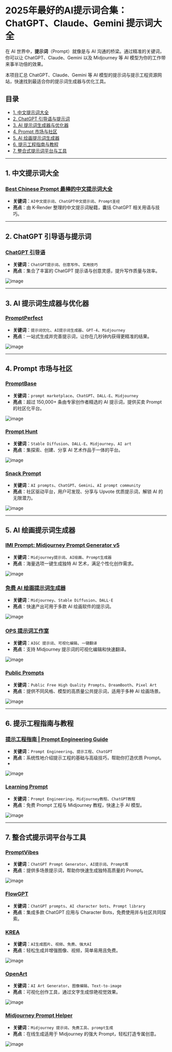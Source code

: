 # 2025年最好的AI提示词合集：ChatGPT、Claude、Gemini 提示词大全

在 AI 世界中，**提示词**（Prompt）就像是与 AI 沟通的桥梁。通过精准的关键词，你可以让 ChatGPT、Claude、Gemini 以及 Midjourney 等 AI 模型为你的工作带来事半功倍的效果。

本项目汇总 ChatGPT、Claude、Gemini 等 AI 模型的提示词与提示工程资源网站，快速找到最适合你的提示词生成器与优化工具。


## 目录
- [1. 中文提示词大全](#中文提示词大全)
- [2. ChatGPT 引导语与提示词](#chatgpt-引导语与提示词)
- [3. AI 提示词生成器与优化器](#ai-提示词生成器与优化器)
- [4. Prompt 市场与社区](#prompt-市场与社区)
- [5. AI 绘画提示词生成器](#ai-绘画提示词生成器)
- [6. 提示工程指南与教程](#提示工程指南与教程)
- [7. 整合式提示词平台与工具](#整合式提示词平台与工具)

---

## 1. 中文提示词大全

### [Best Chinese Prompt 最棒的中文提示词大全](https://github.com/K-Render/best-chinese-prompt)
- **关键词**：`AI中文提示词`、`ChatGPT中文提示词`、`Prompt圣经`  
- **亮点**：由 K-Render 整理的中文提示词秘籍，囊括 ChatGPT 相关用语与技巧。  

---

## 2. ChatGPT 引导语与提示词

### [ChatGPT 引导语](https://prompts.fresns.cn/)
- **关键词**：`ChatGPT提示词`、`创意写作`、`实用技巧`
- **亮点**：集合了丰富的 ChatGPT 提示语与创意灵感，提升写作质量与效率。  

![image](https://github.com/user-attachments/assets/5fc4f425-cf50-439d-8a69-e3c004e5c38e)

---

## 3. AI 提示词生成器与优化器

### [PromptPerfect](https://promptperfect.jina.ai/zh-CN/)
- **关键词**：`提示词优化`、`AI提示词生成器`、`GPT-4`、`Midjourney`
- **亮点**：一站式生成并完善提示词，让你在几秒钟内获得更精准的结果。

![image](https://github.com/user-attachments/assets/b6a163e0-dcf6-409a-960b-54132abe6d70)

---

## 4. Prompt 市场与社区

### [PromptBase](https://promptbase.com/)
- **关键词**：`prompt marketplace`、`ChatGPT`、`DALL-E`、`Midjourney`  
- **亮点**：超过 150,000+ 条由专家创作者精选的 AI 提示词，提供买卖 Prompt 的社区化平台。

![image](https://github.com/user-attachments/assets/bd57d273-eff7-4ae7-8d0a-64fb523f7e49)

### [Prompt Hunt](https://www.prompthunt.com/)
- **关键词**：`Stable Diffusion`、`DALL-E`、`Midjourney`、`AI art`
- **亮点**：集探索、创建、分享 AI 艺术作品于一体的平台。

![image](https://github.com/user-attachments/assets/41ea3db7-193a-40ab-8279-4784f8b36be1)

### [Snack Prompt](https://snackprompt.com/)
- **关键词**：`AI prompts`、`ChatGPT`、`Gemini`、`AI prompt community`
- **亮点**：社区驱动平台，用户可发现、分享与 Upvote 优质提示词，解锁 AI 的无限潜力。

![image](https://github.com/user-attachments/assets/44214baa-8c06-42de-aef5-951d1c5305ac)

---

## 5. AI 绘画提示词生成器

### [IMI Prompt: Midjourney Prompt Generator v5](https://www.imiprompt.com/)
- **关键词**：`Midjourney提示词`、`AI绘画`、`Prompt生成器`
- **亮点**：海量选项一键生成独特 AI 艺术，满足个性化创作需求。

![image](https://github.com/user-attachments/assets/d15662c4-3e74-4050-8836-84e056685d2a)

### [免费 AI 绘画提示词生成器](https://prompt.krwoo.com/)
- **关键词**：`Midjourney`、`Stable Diffusion`、`DALL·E`
- **亮点**：快速产出可用于多款 AI 绘画软件的提示词。

![image](https://github.com/user-attachments/assets/d907e866-bb63-4cf8-826a-7c3dbc58b7e7)

### [OPS 提示词工作室](https://moonvy.com/apps/ops/)
- **关键词**：`AIGC 提示词`、`可视化编辑`、`一键翻译`
- **亮点**：支持 Midjourney 提示词的可视化编辑和快速翻译。

![image](https://github.com/user-attachments/assets/dc0e19fd-602e-41ff-b783-22e0ec0f3b40)

### [Public Prompts](https://publicprompts.art/)
- **关键词**：`Public Free High Quality Prompts`、`DreamBooth`、`Pixel Art`
- **亮点**：提供不同风格、模型的高质量公共提示词，适用于多种 AI 绘画场景。

![image](https://github.com/user-attachments/assets/105fe91b-fdf7-4249-aaba-5891cdfa9512)

---

## 6. 提示工程指南与教程

### [提示工程指南 | Prompt Engineering Guide](https://www.promptingguide.ai/zh)
- **关键词**：`Prompt Engineering`、`提示工程`、`ChatGPT`
- **亮点**：系统性地介绍提示工程的基础与高级技巧，帮助你打造优质 Prompt。
- 
![image](https://github.com/user-attachments/assets/0fc6de6d-0ce4-4c5c-99b1-1a9c1287f6ae)

### [Learning Prompt](https://learningprompt.wiki/)
- **关键词**：`Prompt Engineering`、`Midjourney教程`、`ChatGPT教程`
- **亮点**：免费 Prompt 工程与 Midjourney 教程，快速上手 AI 模型。

![image](https://github.com/user-attachments/assets/0e056344-b436-42a6-9898-7e41ab470aa1)

---

## 7. 整合式提示词平台与工具

### [PromptVibes](https://promptvibes.com/)
- **关键词**：`ChatGPT Prompt Generator`、`AI提示词`、`Prompt库`
- **亮点**：提供多场景提示词，帮助你快速生成独特高质量的 Prompt。

![image](https://github.com/user-attachments/assets/4746d5ae-5f7b-4b15-b46c-ba71d44c258a)

### [FlowGPT](https://flowgpt.com/)
- **关键词**：`ChatGPT prompts`、`AI character bots`、`Prompt library`
- **亮点**：集成多款 ChatGPT 应用与 Character Bots，免费使用并与社区共同探索。

### [KREA](https://www.krea.ai/home)
- **关键词**：`AI生成图片`、`视频`、`免费`、`强大AI`
- **亮点**：轻松生成并增强图像、视频，简单易用且免费。

![image](https://github.com/user-attachments/assets/910fde24-05d5-49d0-a02f-c47c88b2a614)

### [OpenArt](https://openart.ai/)
- **关键词**：`AI Art Generator`、`图像编辑`、`Text-to-image`
- **亮点**：可视化创作工具，通过文字生成惊艳视觉效果。

![image](https://github.com/user-attachments/assets/eca407c8-1539-43f5-8bb7-36dd29cdd153)

### [Midjourney Prompt Helper](https://promptfolder.com/midjourney-prompt-helper/)
- **关键词**：`Midjourney 提示词`、`免费工具`、`prompt生成`
- **亮点**：在线生成适用于 Midjourney 的强大 Prompt，轻松打造专属创意。

![image](https://github.com/user-attachments/assets/e334cf62-823b-4c63-a42c-b306e445f3d3)

